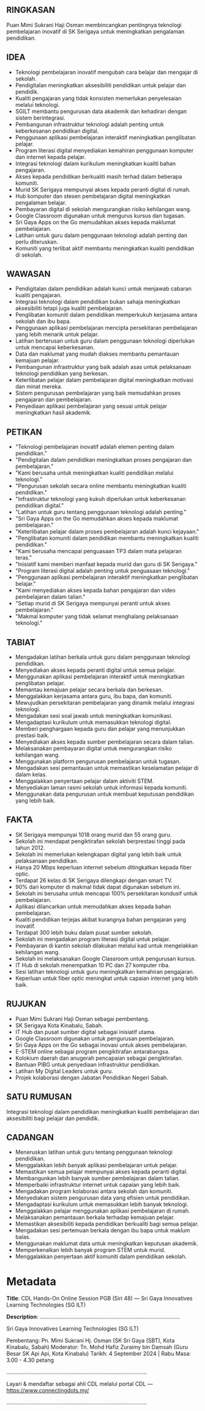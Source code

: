 ## RINGKASAN
Puan Mimi Sukrani Haji Osman membincangkan pentingnya teknologi pembelajaran inovatif di SK Serigaya untuk meningkatkan pengalaman pendidikan.

## IDEA
- Teknologi pembelajaran inovatif mengubah cara belajar dan mengajar di sekolah.
- Pendigitalan meningkatkan aksesibiliti pendidikan untuk pelajar dan pendidik.
- Kualiti pengajaran yang tidak konsisten memerlukan penyelesaian melalui teknologi.
- SGILT membantu pengurusan data akademik dan kehadiran dengan sistem berintegrasi.
- Pembangunan infrastruktur teknologi adalah penting untuk keberkesanan pendidikan digital.
- Penggunaan aplikasi pembelajaran interaktif meningkatkan penglibatan pelajar.
- Program literasi digital menyediakan kemahiran penggunaan komputer dan internet kepada pelajar.
- Integrasi teknologi dalam kurikulum meningkatkan kualiti bahan pengajaran.
- Akses kepada pendidikan berkualiti masih terhad dalam beberapa komuniti.
- Murid SK Serigaya mempunyai akses kepada peranti digital di rumah.
- Hub komputer dan stesen pembelajaran digital meningkatkan pengalaman belajar.
- Pembayaran digital di sekolah mengurangkan risiko kehilangan wang.
- Google Classroom digunakan untuk mengurus kursus dan tugasan.
- Sri Gaya Apps on the Go memudahkan akses kepada maklumat pembelajaran.
- Latihan untuk guru dalam penggunaan teknologi adalah penting dan perlu diteruskan.
- Komuniti yang terlibat aktif membantu meningkatkan kualiti pendidikan di sekolah.

## WAWASAN
- Pendigitalan dalam pendidikan adalah kunci untuk menjawab cabaran kualiti pengajaran.
- Integrasi teknologi dalam pendidikan bukan sahaja meningkatkan aksesibiliti tetapi juga kualiti pembelajaran.
- Penglibatan komuniti dalam pendidikan memperkukuh kerjasama antara sekolah dan ibu bapa.
- Penggunaan aplikasi pembelajaran mencipta persekitaran pembelajaran yang lebih menarik untuk pelajar.
- Latihan berterusan untuk guru dalam penggunaan teknologi diperlukan untuk mencapai keberkesanan.
- Data dan maklumat yang mudah diakses membantu pemantauan kemajuan pelajar.
- Pembangunan infrastruktur yang baik adalah asas untuk pelaksanaan teknologi pendidikan yang berkesan.
- Keterlibatan pelajar dalam pembelajaran digital meningkatkan motivasi dan minat mereka.
- Sistem pengurusan pembelajaran yang baik memudahkan proses pengajaran dan pembelajaran.
- Penyediaan aplikasi pembelajaran yang sesuai untuk pelajar meningkatkan hasil akademik.

## PETIKAN
- "Teknologi pembelajaran inovatif adalah elemen penting dalam pendidikan."
- "Pendigitalan dalam pendidikan meningkatkan proses pengajaran dan pembelajaran."
- "Kami berusaha untuk meningkatkan kualiti pendidikan melalui teknologi."
- "Pengurusan sekolah secara online membantu meningkatkan kualiti pendidikan."
- "Infrastruktur teknologi yang kukuh diperlukan untuk keberkesanan pendidikan digital."
- "Latihan untuk guru tentang penggunaan teknologi adalah penting."
- "Sri Gaya Apps on the Go memudahkan akses kepada maklumat pembelajaran."
- "Keterlibatan pelajar dalam proses pembelajaran adalah kunci kejayaan."
- "Penglibatan komuniti dalam pendidikan membantu meningkatkan kualiti pendidikan."
- "Kami berusaha mencapai penguasaan TP3 dalam mata pelajaran teras."
- "Inisiatif kami memberi manfaat kepada murid dan guru di SK Serigaya."
- "Program literasi digital adalah penting untuk penguasaan teknologi."
- "Penggunaan aplikasi pembelajaran interaktif meningkatkan penglibatan belajar."
- "Kami menyediakan akses kepada bahan pengajaran dan video pembelajaran dalam talian."
- "Setiap murid di SK Serigaya mempunyai peranti untuk akses pembelajaran."
- "Makmal komputer yang tidak selamat menghalang pelaksanaan teknologi."

## TABIAT
- Mengadakan latihan berkala untuk guru dalam penggunaan teknologi pendidikan.
- Menyediakan akses kepada peranti digital untuk semua pelajar.
- Menggunakan aplikasi pembelajaran interaktif untuk meningkatkan penglibatan pelajar.
- Memantau kemajuan pelajar secara berkala dan berkesan.
- Menggalakkan kerjasama antara guru, ibu bapa, dan komuniti.
- Mewujudkan persekitaran pembelajaran yang dinamik melalui integrasi teknologi.
- Mengadakan sesi soal jawab untuk meningkatkan komunikasi.
- Mengadaptasi kurikulum untuk memasukkan teknologi digital.
- Memberi penghargaan kepada guru dan pelajar yang menunjukkan prestasi baik.
- Menyediakan akses kepada sumber pembelajaran secara dalam talian.
- Melaksanakan pembayaran digital untuk mengurangkan risiko kehilangan wang.
- Menggunakan platform pengurusan pembelajaran untuk tugasan.
- Mengadakan sesi pemantauan untuk memastikan keselamatan pelajar di dalam kelas.
- Menggalakkan penyertaan pelajar dalam aktiviti STEM.
- Menyediakan laman rasmi sekolah untuk informasi kepada komuniti.
- Menggunakan data pengurusan untuk membuat keputusan pendidikan yang lebih baik.

## FAKTA
- SK Serigaya mempunyai 1018 orang murid dan 55 orang guru.
- Sekolah ini mendapat pengiktirafan sekolah berprestasi tinggi pada tahun 2012.
- Sekolah ini memerlukan kelengkapan digital yang lebih baik untuk pelaksanaan pendidikan.
- Hanya 20 Mbps keperluan internet sebelum ditingkatkan kepada fiber optic.
- Terdapat 26 kelas di SK Serigaya dilengkapi dengan smart TV.
- 90% dari komputer di makmal tidak dapat digunakan sebelum ini.
- Sekolah ini berusaha untuk mencapai 100% persekitaran kondusif untuk pembelajaran.
- Aplikasi dilancarkan untuk memudahkan akses kepada bahan pembelajaran.
- Kualiti pendidikan terjejas akibat kurangnya bahan pengajaran yang inovatif.
- Terdapat 300 lebih buku dalam pusat sumber sekolah.
- Sekolah ini mengadakan program literasi digital untuk pelajar.
- Pembayaran di kantin sekolah dilakukan melalui kad untuk mengelakkan kehilangan wang.
- Sekolah ini melaksanakan Google Classroom untuk pengurusan kursus.
- IT Hub di sekolah menempatkan 10 PC dan 27 komputer riba.
- Sesi latihan teknologi untuk guru meningkatkan kemahiran pengajaran.
- Keperluan untuk fiber optic meningkat untuk capaian internet yang lebih baik.

## RUJUKAN
- Puan Mimi Sukrani Haji Osman sebagai pembentang.
- SK Serigaya Kota Kinabalu, Sabah.
- IT Hub dan pusat sumber digital sebagai inisiatif utama.
- Google Classroom digunakan untuk pengurusan pembelajaran.
- Sri Gaya Apps on the Go sebagai inovasi untuk akses pembelajaran.
- E-STEM online sebagai program pengiktirafan antarabangsa.
- Kolokium daerah dan anugerah pencapaian sebagai pengiktirafan.
- Bantuan PIBG untuk penyediaan infrastruktur pendidikan.
- Latihan My Digital Leaders untuk guru.
- Projek kolaborasi dengan Jabatan Pendidikan Negeri Sabah.

## SATU RUMUSAN
Integrasi teknologi dalam pendidikan meningkatkan kualiti pembelajaran dan aksesibiliti bagi pelajar dan pendidik.

## CADANGAN
- Meneruskan latihan untuk guru tentang penggunaan teknologi pendidikan.
- Menggalakkan lebih banyak aplikasi pembelajaran untuk pelajar.
- Memastikan semua pelajar mempunyai akses kepada peranti digital.
- Membangunkan lebih banyak sumber pembelajaran dalam talian.
- Memperbaiki infrastruktur internet untuk capaian yang lebih baik. 
- Mengadakan program kolaborasi antara sekolah dan komuniti.
- Menyediakan sistem pengurusan data yang efisien untuk pendidikan.
- Mengadaptasi kurikulum untuk memasukkan lebih banyak teknologi.
- Menggalakkan pelajar menggunakan aplikasi pembelajaran di rumah.
- Melaksanakan pemantauan berkala terhadap kemajuan pelajar.
- Memastikan aksesibiliti kepada pendidikan berkualiti bagi semua pelajar.
- Mengadakan sesi pertemuan berkala dengan ibu bapa untuk maklum balas.
- Menggunakan maklumat data untuk meningkatkan keputusan akademik.
- Memperkenalkan lebih banyak program STEM untuk murid.
- Menggalakkan penyertaan aktif komuniti dalam pendidikan sekolah.

# Metadata
**Title**: CDL Hands-On Online Session PGB (Siri 48) — Sri Gaya Innovatives Learning Technologies (SG ILT)

**Description**: ...........................................................................................

Sri Gaya Innovatives Learning Technologies (SG ILT)

Pembentang: Pn. Mimi Sukrani Hj. Osman (SK Sri Gaya (SBT), Kota Kinabalu, Sabah)
Moderator: Tn. Mohd Hafiz Zuraimy bin Damsah (Guru Besar SK Api Api, Kota Kinabalu)
Tarikh:  4 September 2024   |   Rabu
Masa: 3.00 - 4.30 petang

...........................................................................................

Layari & mendaftar sebagai ahli CDL melalui portal CDL — https://www.connectingdots.my/

...........................................................................................